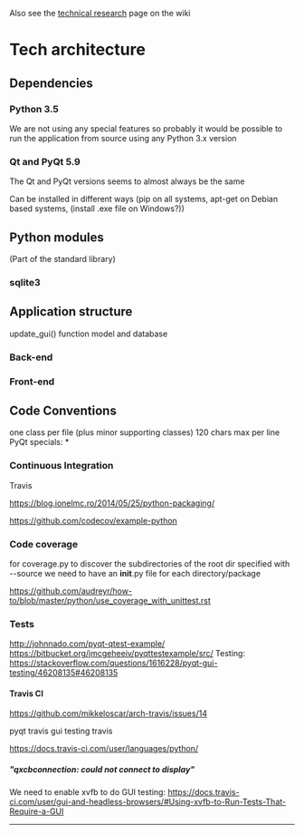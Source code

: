 
Also see the [technical research](https://github.com/SunyataZero/mindfulness-at-the-computer/wiki/Technical-Research) page on the wiki

# Tech architecture

## Dependencies

### Python 3.5

We are not using any special features so probably it would be possible to run the application from source using any Python 3.x version

### Qt and PyQt 5.9

The Qt and PyQt versions seems to almost always be the same

Can be installed in different ways (pip on all systems, apt-get on Debian based systems, (install .exe file on Windows?))

## Python modules
(Part of the standard library)

### sqlite3


## Application structure

update_gui() function
model and database

### Back-end

### Front-end

## Code Conventions

one class per file (plus minor supporting classes)
120 chars max per line
PyQt specials:
*




### Continuous Integration

Travis

https://blog.ionelmc.ro/2014/05/25/python-packaging/

https://github.com/codecov/example-python


### Code coverage

for coverage.py to discover the subdirectories of the root dir specified with --source
we need to have an __init__.py file for each directory/package

https://github.com/audreyr/how-to/blob/master/python/use_coverage_with_unittest.rst




### Tests

http://johnnado.com/pyqt-qtest-example/
https://bitbucket.org/jmcgeheeiv/pyqttestexample/src/
Testing: https://stackoverflow.com/questions/1616228/pyqt-gui-testing/46208135#46208135

#### Travis CI

https://github.com/mikkeloscar/arch-travis/issues/14

pyqt travis
gui testing travis

https://docs.travis-ci.com/user/languages/python/


##### "qxcbconnection: could not connect to display"

We need to enable xvfb to do GUI testing:
https://docs.travis-ci.com/user/gui-and-headless-browsers/#Using-xvfb-to-Run-Tests-That-Require-a-GUI


***


